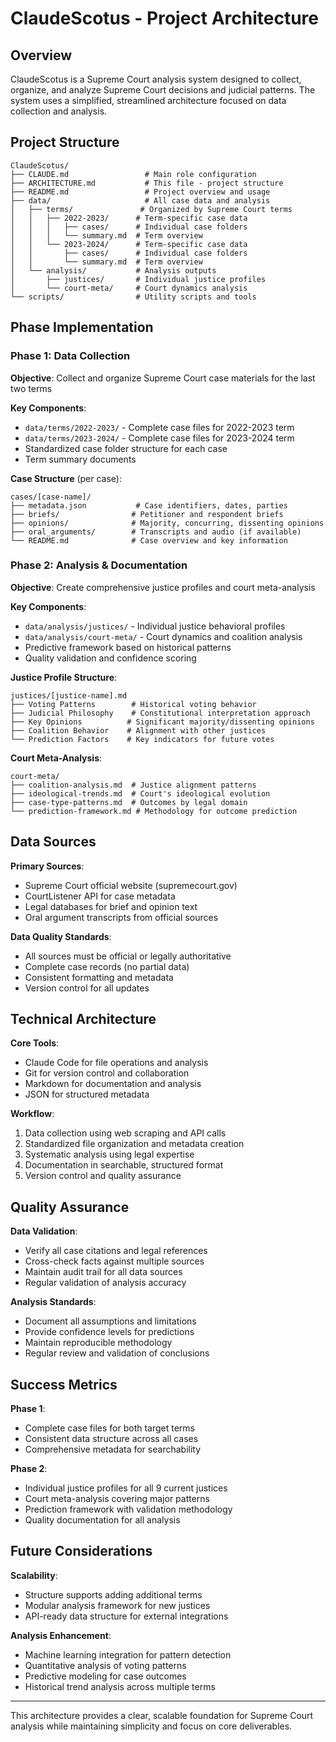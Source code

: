 # ClaudeScotus - Project Architecture

## Overview

ClaudeScotus is a Supreme Court analysis system designed to collect, organize, and analyze Supreme Court decisions and judicial patterns. The system uses a simplified, streamlined architecture focused on data collection and analysis.

## Project Structure

```
ClaudeScotus/
├── CLAUDE.md                 # Main role configuration
├── ARCHITECTURE.md           # This file - project structure
├── README.md                 # Project overview and usage
├── data/                     # All case data and analysis
│   ├── terms/               # Organized by Supreme Court terms
│   │   ├── 2022-2023/      # Term-specific case data
│   │   │   ├── cases/      # Individual case folders
│   │   │   └── summary.md  # Term overview
│   │   └── 2023-2024/      # Term-specific case data
│   │       ├── cases/      # Individual case folders
│   │       └── summary.md  # Term overview
│   └── analysis/           # Analysis outputs
│       ├── justices/       # Individual justice profiles
│       └── court-meta/     # Court dynamics analysis
└── scripts/                # Utility scripts and tools
```

## Phase Implementation

### Phase 1: Data Collection
**Objective**: Collect and organize Supreme Court case materials for the last two terms

**Key Components**:
- `data/terms/2022-2023/` - Complete case files for 2022-2023 term
- `data/terms/2023-2024/` - Complete case files for 2023-2024 term
- Standardized case folder structure for each case
- Term summary documents

**Case Structure** (per case):
```
cases/[case-name]/
├── metadata.json           # Case identifiers, dates, parties
├── briefs/                # Petitioner and respondent briefs
├── opinions/              # Majority, concurring, dissenting opinions
├── oral_arguments/        # Transcripts and audio (if available)
└── README.md              # Case overview and key information
```

### Phase 2: Analysis & Documentation
**Objective**: Create comprehensive justice profiles and court meta-analysis

**Key Components**:
- `data/analysis/justices/` - Individual justice behavioral profiles
- `data/analysis/court-meta/` - Court dynamics and coalition analysis
- Predictive framework based on historical patterns
- Quality validation and confidence scoring

**Justice Profile Structure**:
```
justices/[justice-name].md
├── Voting Patterns        # Historical voting behavior
├── Judicial Philosophy    # Constitutional interpretation approach
├── Key Opinions          # Significant majority/dissenting opinions
├── Coalition Behavior    # Alignment with other justices
└── Prediction Factors    # Key indicators for future votes
```

**Court Meta-Analysis**:
```
court-meta/
├── coalition-analysis.md  # Justice alignment patterns
├── ideological-trends.md  # Court's ideological evolution
├── case-type-patterns.md  # Outcomes by legal domain
└── prediction-framework.md # Methodology for outcome prediction
```

## Data Sources

**Primary Sources**:
- Supreme Court official website (supremecourt.gov)
- CourtListener API for case metadata
- Legal databases for brief and opinion text
- Oral argument transcripts from official sources

**Data Quality Standards**:
- All sources must be official or legally authoritative
- Complete case records (no partial data)
- Consistent formatting and metadata
- Version control for all updates

## Technical Architecture

**Core Tools**:
- Claude Code for file operations and analysis
- Git for version control and collaboration
- Markdown for documentation and analysis
- JSON for structured metadata

**Workflow**:
1. Data collection using web scraping and API calls
2. Standardized file organization and metadata creation
3. Systematic analysis using legal expertise
4. Documentation in searchable, structured format
5. Version control and quality assurance

## Quality Assurance

**Data Validation**:
- Verify all case citations and legal references
- Cross-check facts against multiple sources
- Maintain audit trail for all data sources
- Regular validation of analysis accuracy

**Analysis Standards**:
- Document all assumptions and limitations
- Provide confidence levels for predictions
- Maintain reproducible methodology
- Regular review and validation of conclusions

## Success Metrics

**Phase 1**:
- Complete case files for both target terms
- Consistent data structure across all cases
- Comprehensive metadata for searchability

**Phase 2**:
- Individual justice profiles for all 9 current justices
- Court meta-analysis covering major patterns
- Prediction framework with validation methodology
- Quality documentation for all analysis

## Future Considerations

**Scalability**:
- Structure supports adding additional terms
- Modular analysis framework for new justices
- API-ready data structure for external integrations

**Analysis Enhancement**:
- Machine learning integration for pattern detection
- Quantitative analysis of voting patterns
- Predictive modeling for case outcomes
- Historical trend analysis across multiple terms

---

This architecture provides a clear, scalable foundation for Supreme Court analysis while maintaining simplicity and focus on core deliverables.